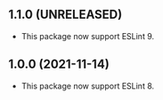 ## 1.1.0 (UNRELEASED)
- This package now support ESLint 9.

## 1.0.0 (2021-11-14)
- This package now support ESLint 8.
